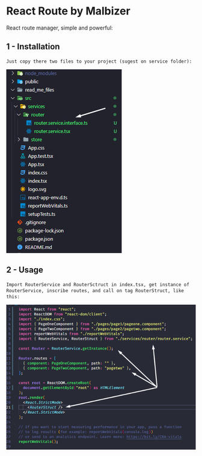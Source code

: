 
# React Route by Malbizer

React route manager, simple and powerful:

## 1 - Installation

    Just copy there two files to your project (sugest on service folder):

![Example](https://github.com/Souzanderson/reactroutemalbizer/blob/main/read_me_files/img1.png?raw=true)

## 2 - Usage

    Import RouterService and RouterSctruct in index.tsx, get instance of RouterService, inscribe routes, and call on tag RouterStruct, like this:


![Example](https://github.com/Souzanderson/reactroutemalbizer/blob/main/read_me_files/img2.png?raw=true)
